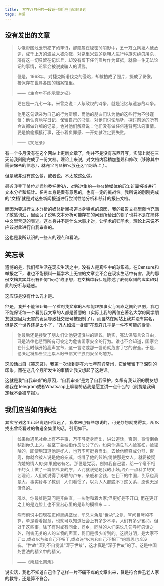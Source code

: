 ```yaml
---
title:  写在八月份的一段话—我们应当如何表达
tags: 杂感
---
```


## 没有发出的文章

>沙俄帝国过去所犯下的罪行，都隐藏在秘密的阴影中，五十万立陶宛人被放逐，成千上万的波兰人被杀戮，对克里米亚的鞑靼人进行种族灭绝的屠杀，所有这一切只留在记忆里，却没有留下任何图片作为证据，就像一件无法论证的事情，迟早会被说成骗人的谎言。
>
>但是，1968年，对捷克斯诺伐克的侵略，却被拍成了照片，摄成了录像，被保存在世界各国的档案馆里。
>
> ——《生命中不能承受之轻》

> 现在是一九七一年。米雷克说：人与政权的斗争，就是记忆与遗忘的斗争。
> 
> 他用这句话来为自己的行为辩解，而他的朋友们认为他的这些行为不够谨慎：他认真地写日记，保留自己的书信，对他们讨论局势、探讨前途的所有会议都做详细的记录。他对他们解释说：他们没有做任何违背宪法的事情。要是偷偷摸摸行事，还带着负罪感，一开始就注定要失败。
> 
> ——《笑忘录》

有一个多月没有在这个网站上更新文章了，倒并不是没有东西可写，实际上就在三天前我刚刚完成了一份文档。理论上来说，对文档内容稍加整理和修改（移除其中需要保密的信息），就完全可以把它放在这个网站上了。

但是我并没有这么做，或者说，不太敢这么做。

最近我受了某位老师的委托做RA，对所收集的一些各地媒体的历年新闻报道进行文本分析和统计。任务本身是很有意思的，也有一定的挑战性。我所说的刚刚完成的“文档”就是对这些新闻报道进行尝试性地分析和统计的报告文档。

而因为要进行文本分析的媒体新闻报道本身特点的原因，我的报告文档里面也充满了敏感词汇，里面为了说明文本分析可能存在的问题所给出的例子也并不是在简体中文里常见的表述。这本身并不是什么大事才对，让学术的归学术，理论上来说不应该对此进行自我审查的。

这也是我所认识的一些人的观点和看法。

## 笑忘录

遗憾的是，我们都生活在现实生活之中，没有人是真空中的球形鸡。在Censure和举报之下，谁也不能预料一篇学术上无害的文章会不会在现实生活中有害。我的那份文档其实并没有任何“反动”的思想，在文档中我只是陈述了我观察到的事实和对此的分析与疑惑。

这应该是没有什么的才是。

但是，我并不能保证每一个看到我文章的人都能理解事实与观点之间的区别，我也不能保证每一个看到我文章的人都是善意的（实际上我的两位在著名大学的同学朋友就是因为无害的表达导致社交账号被限制了）。而虽然在网站上我并没有实名，但是这个世界还是太小了，“万人如海一身藏”在现在几乎是一件不可能的事情。

> 他最后还是接受了朋友们让他更谨慎些的建议。确实，宪法保障言论自由，可是法律也惩罚所有可被定为危害国家安全的行为。谁也不会知道，国家会在什么时候开始高声宣布，这一言论或那一言论就危害了它的安全。于是，他决定将那些会连累人的书信文件放到安全的地方。

这段话出自《笑忘录》，我第一次读到是在六七年前的常州，它给我留下了深刻的印象。而在这几个月所发生的事情让我又想起了这段话。

这就是我“自我审查”的原因，“自我审查”是为了自我保护，如果有我认识的朋友想和我在Telegram或者Whatsapp上聊聊的话我是愿意讲一点什么的（前提是我确定我不会被举报）。

## 我们应当如何表达

其实写到这里已经离题目很远了，我本来也有些想说的，可是想想就觉得累，所以找出曾经看过的鲁迅全集里的话，引用如下。

>如果你遇见社会上有不平事，万不可挺身而出，讲公道话，否则，事情倒会移到你头上来，甚至于会被指作反动分子的。如果你遇见有人被冤枉，被诬陷的，即使明知道他是好人，也万不可挺身而出，去给他解释或分辩，否则，你就会被人说是他的亲戚，或得了他的贿赂;倘使那是女人，就要被疑为她的情人的;如果他较有名，那便是党羽。例如我自己罢，给一个毫不相干的女士做了一篇信札集的序，人们就说她是我的小姨;绍介一点科学的文艺理论，人们就说得了苏联的卢布。亲戚和金钱，在目下的中国，关系也真是大，事实给与了教训，人们看惯了，以为人人都脱不了这关系，原也无足深怪的。
>
>所以，你最好是莫问是非曲直，一味附和着大家;但更好是不开口; 而在更好之上的是连脸上也不显出心里的是非的模样来……
>
>然而倘说中国现在正如唐虞盛世，却又未免是“世故”之谈。耳闻目睹的不算，单是看看报章，也就可以知道社会上有多少不平，人们有多少冤抑。但对于这些事，除了有时或有同业，同乡，同族的人们来说几句呼吁的话之外，利害无关的人的义愤的声音，我们是很少听到的。这很分明，是大家不开口;或者以为和自己不相干;或者连“以为和自己不相干”的意思也全没有。“世故”深到不自觉其“深于世故”，这才真是“深于世故”的了。这是中国处世法的精义中的精义。
>
> ——《南腔北调集》

说实话，我也不知道自己作了这样一片不痛不痒的文章出来，算是符合鲁迅老人家的教导，还是算不符合。
